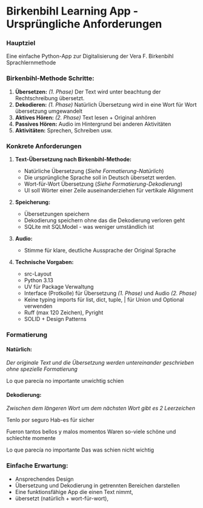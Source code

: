 # Birkenbihl Learning App - Ursprüngliche Anforderungen

### Hauptziel

Eine einfache Python-App zur Digitalisierung der Vera F. Birkenbihl Sprachlernmethode

### Birkenbihl-Methode Schritte:
1. **Übersetzen:** _(1. Phase)_
    Der Text wird unter beachtung der Rechtschreibung übersetzt.
2. **Dekodieren:** _(1. Phase)_
    Natürlich Übersetzung wird in eine Wort für Wort übersetzung umgewandelt
3. **Aktives Hören:** _(2. Phase)_
    Text lesen + Original anhören
4. **Passives Hören:** 
    Audio im Hintergrund bei anderen Aktivitäten
5. **Aktivitäten:** 
    Sprechen, Schreiben usw.

### Konkrete Anforderungen

1. **Text-Übersetzung nach Birkenbihl-Methode:**
   - Natürliche Übersetzung (*Siehe Formatierung-Natürlich*)
   - Die ursprüngliche Sprache soll in Deutsch übersetzt werden.
   - Wort-für-Wort Übersetzung (*Siehe Formatierung-Dekodierung*)
   - UI soll Wörter einer Zeile auseinanderziehen für vertikale Alignment

2. **Speicherung:**
   - Übersetzungen speichern 
   - Dekodierung speichern ohne das die Dekodierung verloren geht
   - SQLite mit SQLModel - was weniger umständlich ist

3. **Audio:**
   - Stimme für klare, deutliche Aussprache der Original Sprache

4. **Technische Vorgaben:**
   - src-Layout
   - Python 3.13 
   - UV für Package Verwaltung 
   - Interface (Protkolle) für Übersetzung _(1. Phase)_ und Audio _(2. Phase)_ 
   - Keine typing imports für list, dict, tuple, | für Union und Optional verwenden
   - Ruff (max 120 Zeichen), Pyright
   - SOLID + Design Patterns

### Formatierung 

#### **Natürlich:** 
_Der originale Text und die Übersetzung werden untereinander geschrieben ohne spezielle Formatierung_

Lo que parecía no importante
unwichtig schien

#### **Dekodierung:** 
_Zwischen dem längeren Wort um dem nächsten Wort gibt es 2 Leerzeichen_

Tenlo   por  seguro
Hab-es  für  sicher

Fueron  tantos    bellos y    malos momentos
Waren   so-viele  schöne und  schlechte momente

Lo   que  parecía  no     importante
Das  was  schien   nicht  wichtig

### Einfache Erwartung:
- Ansprechendes Design
- Übersetzung und Dekodierung in getrennten Bereichen darstellen
- Eine funktionsfähige App die einen Text nimmt, 
- übersetzt (natürlich + wort-für-wort), 
